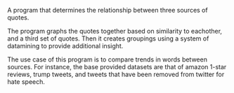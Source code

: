 A program that determines the relationship between three sources of quotes.

The program graphs the quotes together based on similarity to eachother, and a third set of quotes. Then it creates groupings using a system of datamining to provide additional insight.

The use case of this program is to compare trends in words between sources. For instance, the base provided datasets are that of amazon 1-star reviews, trump tweets, and tweets that have been removed from twitter for hate speech.
